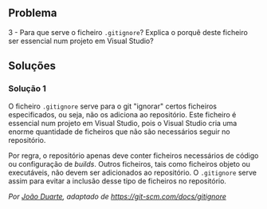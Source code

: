 ## Problema

3 - Para que serve o ficheiro `.gitignore`? Explica o porquê deste ficheiro
ser essencial num projeto em Visual Studio?

## Soluções

### Solução 1

O ficheiro `.gitignore` serve para o git "ignorar" certos ficheiros
especificados, ou seja, não os adiciona ao repositório. Este ficheiro é
essencial num projeto em Visual Studio, pois o Visual Studio cria uma
enorme quantidade de ficheiros que não são necessários seguir no
repositório.

Por regra, o repositório apenas deve conter ficheiros necessários de código
ou configuração de _builds_. Outros ficheiros, tais como ficheiros objeto ou
executáveis, não devem ser adicionados ao repositório. O `.gitignore` serve
assim para evitar a inclusão desse tipo de ficheiros no repositório.

*Por [João Duarte](https://github.com/JoaoAlexandreDuarte), adaptado de
https://git-scm.com/docs/gitignore*
